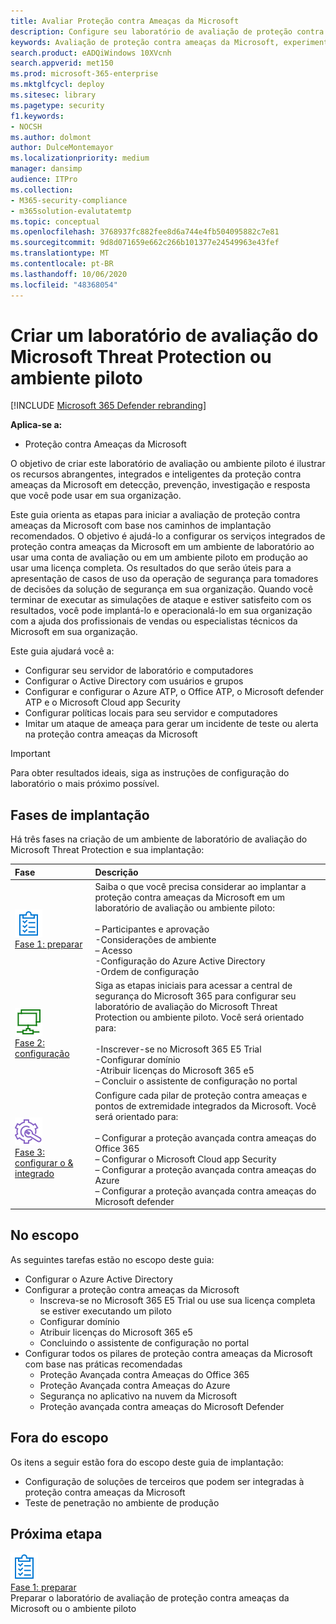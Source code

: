 ```yaml
---
title: Avaliar Proteção contra Ameaças da Microsoft
description: Configure seu laboratório de avaliação de proteção contra ameaças da Microsoft ou seu ambiente piloto para experimentar como a solução de proteção de ameaças coordenada projetada para proteger dispositivos, identidade, dados e aplicativos pode ajudar sua organização
keywords: Avaliação de proteção contra ameaças da Microsoft, experimente a proteção contra ameaças da Microsoft, avalie a proteção contra ameaças da Microsoft, laboratório de avaliação de proteção contra ameaças da Microsoft, piloto de proteção contra ameaças da Microsoft, segurança persistente avançada, segurança corporativa, dispositivos, dispositivo, identidade, usuários, dados, aplicativos, incidentes, investigação e correção automatizadas, caça avançada
search.product: eADQiWindows 10XVcnh
search.appverid: met150
ms.prod: microsoft-365-enterprise
ms.mktglfcycl: deploy
ms.sitesec: library
ms.pagetype: security
f1.keywords:
- NOCSH
ms.author: dolmont
author: DulceMontemayor
ms.localizationpriority: medium
manager: dansimp
audience: ITPro
ms.collection:
- M365-security-compliance
- m365solution-evalutatemtp
ms.topic: conceptual
ms.openlocfilehash: 3768937fc882fee8d6a744e4fb504095882c7e81
ms.sourcegitcommit: 9d8d071659e662c266b101377e24549963e43fef
ms.translationtype: MT
ms.contentlocale: pt-BR
ms.lasthandoff: 10/06/2020
ms.locfileid: "48368054"
---
```

# <a name="create-a-microsoft-threat-protection-trial-lab-or-pilot-environment"></a>Criar um laboratório de avaliação do Microsoft Threat Protection ou ambiente piloto 

[!INCLUDE [Microsoft 365 Defender rebranding](../includes/microsoft-defender.md)]


**Aplica-se a:**
- Proteção contra Ameaças da Microsoft

O objetivo de criar este laboratório de avaliação ou ambiente piloto é ilustrar os recursos abrangentes, integrados e inteligentes da proteção contra ameaças da Microsoft em detecção, prevenção, investigação e resposta que você pode usar em sua organização. 

Este guia orienta as etapas para iniciar a avaliação de proteção contra ameaças da Microsoft com base nos caminhos de implantação recomendados. O objetivo é ajudá-lo a configurar os serviços integrados de proteção contra ameaças da Microsoft em um ambiente de laboratório ao usar uma conta de avaliação ou em um ambiente piloto em produção ao usar uma licença completa. Os resultados do que serão úteis para a apresentação de casos de uso da operação de segurança para tomadores de decisões da solução de segurança em sua organização. Quando você terminar de executar as simulações de ataque e estiver satisfeito com os resultados, você pode implantá-lo e operacionalá-lo em sua organização com a ajuda dos profissionais de vendas ou especialistas técnicos da Microsoft em sua organização. 

Este guia ajudará você a:
- Configurar seu servidor de laboratório e computadores
- Configurar o Active Directory com usuários e grupos
- Configurar e configurar o Azure ATP, o Office ATP, o Microsoft defender ATP e o Microsoft Cloud app Security
- Configurar políticas locais para seu servidor e computadores
- Imitar um ataque de ameaça para gerar um incidente de teste ou alerta na proteção contra ameaças da Microsoft

>[!IMPORTANT]
>Para obter resultados ideais, siga as instruções de configuração do laboratório o mais próximo possível.


## <a name="deployment-phases"></a>Fases de implantação

Há três fases na criação de um ambiente de laboratório de avaliação do Microsoft Threat Protection e sua implantação:

|Fase | Descrição | 
|:-------|:-----|
| ![Fase 1: preparar](../../media/prepare.png)<br>[Fase 1: preparar](prepare-mtpeval.md)| Saiba o que você precisa considerar ao implantar a proteção contra ameaças da Microsoft em um laboratório de avaliação ou ambiente piloto: <br><br>– Participantes e aprovação <br> -Considerações de ambiente <br>– Acesso <br>-Configuração do Azure Active Directory <br> -Ordem de configuração
|  ![Fase 2: configuração](../../media/setup.png) <br>[Fase 2: configuração](setup-mtpeval.md)|  Siga as etapas iniciais para acessar a central de segurança do Microsoft 365 para configurar seu laboratório de avaliação do Microsoft Threat Protection ou ambiente piloto. Você será orientado para:<br><br>-Inscrever-se no Microsoft 365 E5 Trial <br>  -Configurar domínio<br>-Atribuir licenças do Microsoft 365 e5<br>– Concluir o assistente de configuração no portal|
|  ![Fase 3: configurar o & integrado](../../media/config-onboard.png) <br>[Fase 3: configurar o & integrado](config-mtpeval.md) | Configure cada pilar de proteção contra ameaças e pontos de extremidade integrados da Microsoft. Você será orientado para:<br><br>– Configurar a proteção avançada contra ameaças do Office 365<br>– Configurar o Microsoft Cloud app Security<br>– Configurar a proteção avançada contra ameaças do Azure<br>– Configurar a proteção avançada contra ameaças do Microsoft defender 


## <a name="in-scope"></a>No escopo

As seguintes tarefas estão no escopo deste guia:
-   Configurar o Azure Active Directory
-   Configurar a proteção contra ameaças da Microsoft
    -   Inscreva-se no Microsoft 365 E5 Trial ou use sua licença completa se estiver executando um piloto
    -   Configurar domínio
    -   Atribuir licenças do Microsoft 365 e5
    -   Concluindo o assistente de configuração no portal
-   Configurar todos os pilares de proteção contra ameaças da Microsoft com base nas práticas recomendadas
    -   Proteção Avançada contra Ameaças do Office 365
    -   Proteção Avançada contra Ameaças do Azure
    -   Segurança no aplicativo na nuvem da Microsoft
    -   Proteção avançada contra ameaças do Microsoft Defender

## <a name="out-of-scope"></a>Fora do escopo

Os itens a seguir estão fora do escopo deste guia de implantação:

-   Configuração de soluções de terceiros que podem ser integradas à proteção contra ameaças da Microsoft
-   Teste de penetração no ambiente de produção

## <a name="next-step"></a>Próxima etapa
![Fase 1: preparar](../../media/prepare.png) <br>[Fase 1: preparar](prepare-mtpeval.md) 
<br> Preparar o laboratório de avaliação de proteção contra ameaças da Microsoft ou o ambiente piloto
